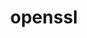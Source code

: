 ---
title: "openssl"
layout: cache
categories: [package, develop-2023-06-25]
meta: {"versions": ["1.1.1u"], "compilers": ["gcc@=11.1.0", "gcc@=11.3.0", "gcc@=12.1.0", "gcc@=7.3.1", "gcc@=7.5.0", "oneapi@=2023.1.0"], "oss": ["amzn2", "ubuntu18.04", "ubuntu20.04", "ubuntu22.04"], "platforms": ["linux"], "targets": ["aarch64", "neoverse_n1", "ppc64le", "x86_64", "x86_64_v3"], "stacks": ["aws-ahug", "aws-ahug-aarch64", "aws-isc", "aws-isc-aarch64", "build_systems", "data-vis-sdk", "e4s", "e4s-oneapi", "e4s-power", "gpu-tests", "ml-linux-x86_64-cpu", "ml-linux-x86_64-cuda", "ml-linux-x86_64-rocm", "radiuss", "radiuss-aws", "radiuss-aws-aarch64", "root", "tutorial"], "num_specs": 12, "num_specs_by_stack": {"tutorial": 2, "ml-linux-x86_64-cuda": 1, "ml-linux-x86_64-cpu": 1, "root": 12, "ml-linux-x86_64-rocm": 1, "radiuss-aws": 1, "aws-isc": 1, "aws-ahug": 2, "e4s": 1, "data-vis-sdk": 1, "gpu-tests": 1, "e4s-power": 1, "radiuss-aws-aarch64": 2, "aws-isc-aarch64": 2, "aws-ahug-aarch64": 4, "e4s-oneapi": 1, "build_systems": 1, "radiuss": 1}}
spec_details: [{"hash": "lg4r6xyqylhs6lgahqcu4thcmbqwuz7t", "compiler": "gcc@=11.3.0", "versions": ["1.1.1u"], "os": "ubuntu22.04", "platform": "linux", "target": "x86_64_v3", "variants": ["build_system=generic", "certs=mozilla", "~docs", "~shared"], "stacks": ["tutorial", "ml-linux-x86_64-cuda", "ml-linux-x86_64-cpu", "root", "ml-linux-x86_64-rocm"], "size": "-", "tarball": "https://binaries.spack.io/develop-2023-06-25/build_cache/linux-ubuntu22.04-x86_64_v3/gcc-11.3.0/openssl-1.1.1u/linux-ubuntu22.04-x86_64_v3-gcc-11.3.0-openssl-1.1.1u-lg4r6xyqylhs6lgahqcu4thcmbqwuz7t.spack"}, {"hash": "qd4tfdrf3a6zdujs2jw6wumwrciygpwh", "compiler": "gcc@=7.3.1", "versions": ["1.1.1u"], "os": "amzn2", "platform": "linux", "target": "x86_64_v3", "variants": ["build_system=generic", "certs=mozilla", "~docs", "~shared"], "stacks": ["radiuss-aws", "aws-isc", "root", "aws-ahug"], "size": "-", "tarball": "https://binaries.spack.io/develop-2023-06-25/build_cache/linux-amzn2-x86_64_v3/gcc-7.3.1/openssl-1.1.1u/linux-amzn2-x86_64_v3-gcc-7.3.1-openssl-1.1.1u-qd4tfdrf3a6zdujs2jw6wumwrciygpwh.spack"}, {"hash": "xlkflkkruxkk2zv7nonttihpzaakbglf", "compiler": "gcc@=11.1.0", "versions": ["1.1.1u"], "os": "ubuntu20.04", "platform": "linux", "target": "x86_64_v3", "variants": ["build_system=generic", "certs=mozilla", "~docs", "~shared"], "stacks": ["e4s", "data-vis-sdk", "root", "gpu-tests"], "size": "-", "tarball": "https://binaries.spack.io/develop-2023-06-25/build_cache/linux-ubuntu20.04-x86_64_v3/gcc-11.1.0/openssl-1.1.1u/linux-ubuntu20.04-x86_64_v3-gcc-11.1.0-openssl-1.1.1u-xlkflkkruxkk2zv7nonttihpzaakbglf.spack"}, {"hash": "wfqzizapn3quiihxjfe5eo2f7cnupvoe", "compiler": "gcc@=11.1.0", "versions": ["1.1.1u"], "os": "ubuntu20.04", "platform": "linux", "target": "ppc64le", "variants": ["build_system=generic", "certs=mozilla", "~docs", "~shared"], "stacks": ["root", "e4s-power"], "size": "-", "tarball": "https://binaries.spack.io/develop-2023-06-25/build_cache/linux-ubuntu20.04-ppc64le/gcc-11.1.0/openssl-1.1.1u/linux-ubuntu20.04-ppc64le-gcc-11.1.0-openssl-1.1.1u-wfqzizapn3quiihxjfe5eo2f7cnupvoe.spack"}, {"hash": "mrurop5ty54cezgaaqp57s4hpgwpn47p", "compiler": "gcc@=7.3.1", "versions": ["1.1.1u"], "os": "amzn2", "platform": "linux", "target": "aarch64", "variants": ["build_system=generic", "certs=mozilla", "~docs", "~shared"], "stacks": ["root", "radiuss-aws-aarch64", "aws-isc-aarch64", "aws-ahug-aarch64"], "size": "-", "tarball": "https://binaries.spack.io/develop-2023-06-25/build_cache/linux-amzn2-aarch64/gcc-7.3.1/openssl-1.1.1u/linux-amzn2-aarch64-gcc-7.3.1-openssl-1.1.1u-mrurop5ty54cezgaaqp57s4hpgwpn47p.spack"}, {"hash": "p7ewb6tcrt623zxvz3yrkny6mu7uxa55", "compiler": "gcc@=7.3.1", "versions": ["1.1.1u"], "os": "amzn2", "platform": "linux", "target": "neoverse_n1", "variants": ["build_system=generic", "certs=mozilla", "~docs", "~shared"], "stacks": ["root", "radiuss-aws-aarch64", "aws-isc-aarch64", "aws-ahug-aarch64"], "size": "-", "tarball": "https://binaries.spack.io/develop-2023-06-25/build_cache/linux-amzn2-neoverse_n1/gcc-7.3.1/openssl-1.1.1u/linux-amzn2-neoverse_n1-gcc-7.3.1-openssl-1.1.1u-p7ewb6tcrt623zxvz3yrkny6mu7uxa55.spack"}, {"hash": "rw3ncqiecdpul3q4zwpxu7c2ei2vnqli", "compiler": "oneapi@=2023.1.0", "versions": ["1.1.1u"], "os": "ubuntu20.04", "platform": "linux", "target": "x86_64", "variants": ["build_system=generic", "certs=mozilla", "~docs", "~shared"], "stacks": ["e4s-oneapi", "root"], "size": "-", "tarball": "https://binaries.spack.io/develop-2023-06-25/build_cache/linux-ubuntu20.04-x86_64/oneapi-2023.1.0/openssl-1.1.1u/linux-ubuntu20.04-x86_64-oneapi-2023.1.0-openssl-1.1.1u-rw3ncqiecdpul3q4zwpxu7c2ei2vnqli.spack"}, {"hash": "gczilll2ae4enjyyq3sfbhyopn73gzqi", "compiler": "gcc@=7.5.0", "versions": ["1.1.1u"], "os": "ubuntu18.04", "platform": "linux", "target": "x86_64_v3", "variants": ["build_system=generic", "certs=mozilla", "~docs", "~shared"], "stacks": ["root", "build_systems", "radiuss"], "size": "-", "tarball": "https://binaries.spack.io/develop-2023-06-25/build_cache/linux-ubuntu18.04-x86_64_v3/gcc-7.5.0/openssl-1.1.1u/linux-ubuntu18.04-x86_64_v3-gcc-7.5.0-openssl-1.1.1u-gczilll2ae4enjyyq3sfbhyopn73gzqi.spack"}, {"hash": "qjyh7hnkbxr2bspwbks6mznyqqkor344", "compiler": "gcc@=12.1.0", "versions": ["1.1.1u"], "os": "ubuntu22.04", "platform": "linux", "target": "x86_64_v3", "variants": ["build_system=generic", "certs=mozilla", "~docs", "~shared"], "stacks": ["tutorial", "root"], "size": "-", "tarball": "https://binaries.spack.io/develop-2023-06-25/build_cache/linux-ubuntu22.04-x86_64_v3/gcc-12.1.0/openssl-1.1.1u/linux-ubuntu22.04-x86_64_v3-gcc-12.1.0-openssl-1.1.1u-qjyh7hnkbxr2bspwbks6mznyqqkor344.spack"}, {"hash": "nr3potq3hjs6yuutpwngm7ux3uvppseq", "compiler": "gcc@=7.3.1", "versions": ["1.1.1u"], "os": "amzn2", "platform": "linux", "target": "aarch64", "variants": ["build_system=generic", "certs=mozilla", "~docs", "~shared"], "stacks": ["root", "aws-ahug-aarch64"], "size": "-", "tarball": "https://binaries.spack.io/develop-2023-06-25/build_cache/linux-amzn2-aarch64/gcc-7.3.1/openssl-1.1.1u/linux-amzn2-aarch64-gcc-7.3.1-openssl-1.1.1u-nr3potq3hjs6yuutpwngm7ux3uvppseq.spack"}, {"hash": "aft4aj3keityrsisoxf3w4q4xl7ai74g", "compiler": "gcc@=7.3.1", "versions": ["1.1.1u"], "os": "amzn2", "platform": "linux", "target": "x86_64_v3", "variants": ["build_system=generic", "certs=mozilla", "~docs", "~shared"], "stacks": ["root", "aws-ahug"], "size": "-", "tarball": "https://binaries.spack.io/develop-2023-06-25/build_cache/linux-amzn2-x86_64_v3/gcc-7.3.1/openssl-1.1.1u/linux-amzn2-x86_64_v3-gcc-7.3.1-openssl-1.1.1u-aft4aj3keityrsisoxf3w4q4xl7ai74g.spack"}, {"hash": "oolwfmphema5ec5rmyns5rc4g6jwoo7a", "compiler": "gcc@=7.3.1", "versions": ["1.1.1u"], "os": "amzn2", "platform": "linux", "target": "neoverse_n1", "variants": ["build_system=generic", "certs=mozilla", "~docs", "~shared"], "stacks": ["root", "aws-ahug-aarch64"], "size": "-", "tarball": "https://binaries.spack.io/develop-2023-06-25/build_cache/linux-amzn2-neoverse_n1/gcc-7.3.1/openssl-1.1.1u/linux-amzn2-neoverse_n1-gcc-7.3.1-openssl-1.1.1u-oolwfmphema5ec5rmyns5rc4g6jwoo7a.spack"}]
---